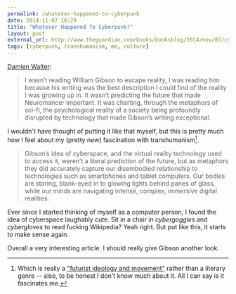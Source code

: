 ```yaml
---
permalink: /whatever-happened-to-cyberpunk
date: 2014-11-07 16:29
title: "Whatever Happened To Cyberpunk?"
layout: post
external_url: http://www.theguardian.com/books/booksblog/2014/nov/07/cyberpunk-william-gibson
tags: [cyberpunk, transhumanism, me, culture]
---
```

[Damien Walter](http://www.theguardian.com/books/booksblog/2014/nov/07/cyberpunk-william-gibson):

>I wasn’t reading William Gibson to escape reality, I was reading him because his writing was the best description I could find of the reality I was growing up in. It wasn’t predicting the future that made Neuromancer important. It was charting, through the metaphors of sci-fi, the psychological reality of a society being profoundly disrupted by technology that made Gibson’s writing exceptional.

I wouldn't have thought of putting it like that myself, but this is pretty much how I feel about my (pretty new) fascination with transhumanism[^1].

>Gibson’s idea of cyberspace, and the virtual reality technology used to access it, weren’t a literal prediction of the future, but as metaphors they did accurately capture our disembodied relationship to technologies such as smartphones and tablet computers. Our bodies are staring, blank-eyed in to glowing lights behind panes of glass, while our minds are navigating intense, complex, immersive digital realities.

Ever since I started thinking of myself as a computer person, I found the idea of cyberspace laughably cute. Sit in a chair in *cybergoggles* and *cybergloves* to read fucking Wikipedia? Yeah right. But put like this, it starts to make sense again.

Overall a very interesting article. I should really give Gibson another look.

[^1]: Which is really a ["futurist ideology and movement"](http://en.wikipedia.org/wiki/Transhumanism) rather than a literary genre -- also, to be honest I don't know much about it. All I can say is it fascinates me.
